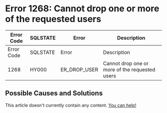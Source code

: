 
# Error 1268: Cannot drop one or more of the requested users


| Error Code | SQLSTATE | Error | Description |
| --- | --- | --- | --- |
| Error Code | SQLSTATE | Error | Description |
| 1268 | HY000 | ER_DROP_USER | Cannot drop one or more of the requested users |




## Possible Causes and Solutions


This article doesn't currently contain any content. [You can help!](/kb/en/writing-and-editing-knowledge-base-articles/)

